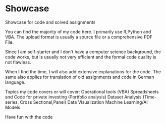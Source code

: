 # Showcase
Showcase for code and solved assignments

You can find the majority of my code here. I primarily use R,Python and VBA.
The upload format is usually a source file or a comprehensive PDF File.

Since I am self-starter and I don't have a computer science background, the code works, but is usually not very efficient and the formal code quality is not flawless.

When I find the time, I will also add extensive explanations for the code.
The same also applies for translation of old assignments and code in German language.

Topics my code covers or will cover:
Operational tools (VBA)
Spreadsheets and Code for private investing (Portfolio analysis)
Dataset Analysis (Time-series, Cross Sectional,Panel)
Data Visualization 
Machine Learning/AI Models

Have fun with the code
#
